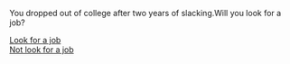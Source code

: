 You dropped out of college after two years of slacking.Will you look for a job?
  
[Look for a job](deadend-job/lookforjob.md)  
[Not look for a job](deadend-job/nolookforjob.md)  